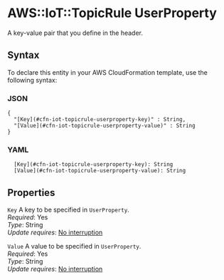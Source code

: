 # AWS::IoT::TopicRule UserProperty<a name="aws-properties-iot-topicrule-userproperty"></a>

A key\-value pair that you define in the header\.

## Syntax<a name="aws-properties-iot-topicrule-userproperty-syntax"></a>

To declare this entity in your AWS CloudFormation template, use the following syntax:

### JSON<a name="aws-properties-iot-topicrule-userproperty-syntax.json"></a>

```
{
  "[Key](#cfn-iot-topicrule-userproperty-key)" : String,
  "[Value](#cfn-iot-topicrule-userproperty-value)" : String
}
```

### YAML<a name="aws-properties-iot-topicrule-userproperty-syntax.yaml"></a>

```
  [Key](#cfn-iot-topicrule-userproperty-key): String
  [Value](#cfn-iot-topicrule-userproperty-value): String
```

## Properties<a name="aws-properties-iot-topicrule-userproperty-properties"></a>

`Key` <a name="cfn-iot-topicrule-userproperty-key"></a>
A key to be specified in `UserProperty`\.  
_Required_: Yes  
_Type_: String  
_Update requires_: [No interruption](https://docs.aws.amazon.com/AWSCloudFormation/latest/UserGuide/using-cfn-updating-stacks-update-behaviors.html#update-no-interrupt)

`Value` <a name="cfn-iot-topicrule-userproperty-value"></a>
A value to be specified in `UserProperty`\.  
_Required_: Yes  
_Type_: String  
_Update requires_: [No interruption](https://docs.aws.amazon.com/AWSCloudFormation/latest/UserGuide/using-cfn-updating-stacks-update-behaviors.html#update-no-interrupt)
